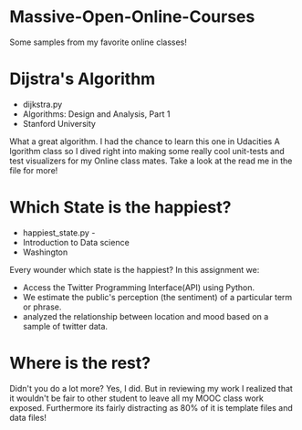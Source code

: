 Massive-Open-Online-Courses
===========================

Some samples from my favorite online classes!

Dijstra's Algorithm
======================================================
 + dijkstra.py
 + Algorithms: Design and Analysis, Part 1
 + Stanford University

What a great algorithm. I had the chance to learn this one in Udacities A
lgorithm class so I dived
right into making some really cool unit-tests and test visualizers for my Online
class mates. Take a look at the read me in the file for more!

Which State is the happiest?
==============================================================================================
+ happiest_state.py -
+ Introduction to Data science
+ Washington

Every wounder which state is the happiest? In this assignment we:

+ Access the Twitter Programming Interface(API) using Python.
+ We estimate the public's perception (the sentiment) of a particular term or phrase.
+ analyzed the relationship between location and mood based on a sample of twitter data.




Where is the rest?
=====================
Didn't you do a lot more? Yes, I did. But in reviewing my work I realized
that it wouldn't be fair to other student to leave all my MOOC class work
exposed. Furthermore its fairly distracting as 80% of it is template files
and data files!
